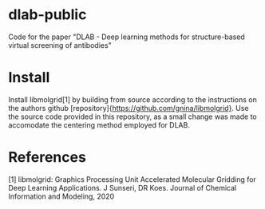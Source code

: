 # dlab-public
Code for the paper "DLAB -  Deep learning methods for structure-based virtual screening of antibodies"

# Install
Install libmolgrid[1] by building from source according to the instructions on the authors github [repository]{https://github.com/gnina/libmolgrid}. Use the source code provided in this repository, as a small change was made to accomodate the centering method employed for DLAB.

# References
[1] libmolgrid: Graphics Processing Unit Accelerated Molecular Gridding for Deep Learning Applications. J Sunseri, DR Koes. Journal of Chemical Information and Modeling, 2020
